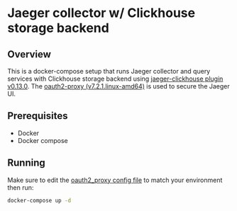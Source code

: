 # Jaeger collector w/ Clickhouse storage backend

## Overview

This is a docker-compose setup that runs Jaeger collector and query services with Clickhouse storage backend using
[jaeger-clickhouse plugin v0.13.0](https://github.com/jaegertracing/jaeger-clickhouse/releases/tag/0.13.0).
The [oauth2-proxy (v7.2.1.linux-amd64)](https://github.com/oauth2-proxy/oauth2-proxy/releases/tag/v7.2.1)
is used to secure the Jaeger UI.

## Prerequisites

- Docker
- Docker compose

## Running

Make sure to edit the [oauth2_proxy config file](oauth2-proxy/proxy.env) to match your environment then run:

```bash
docker-compose up -d
```
